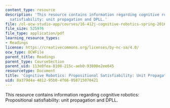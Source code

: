 ```yaml
---
content_type: resource
description: 'This resource contains information regarding cognitive robotics: Propositional
  satisfiability: unit propagation and DPLL.'
file: /ol-ocw-studio-app/courses/16-412j-cognitive-robotics-spring-2016/8a379d4a481295b04f66058715070421_MIT16_412JS16_Readings2P3.pdf
file_size: 525976
file_type: application/pdf
learning_resource_types:
- Readings
license: https://creativecommons.org/licenses/by-nc-sa/4.0/
ocw_type: OCWFile
parent_title: Readings
parent_type: CourseSection
parent_uid: 113e0fea-8108-215c-aeb0-93800e2ee645
resourcetype: Document
title: 'Cognitive Robotics: Propositional Satisfiability: Unit Propagation and DPLL'
uid: 8a379d4a-4812-95b0-4f66-058715070421
---
```

This resource contains information regarding cognitive robotics: Propositional satisfiability: unit propagation and DPLL.